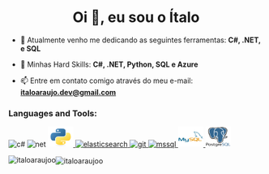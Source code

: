 
<!--
<h1 align="left"> Olá, eu sou o Ítalo! :wave:	&nbsp;

## Sobre mim 🕵️

-:man_student: Estudante de Engenharia da Computação &nbsp;

-🎯: Interesses: Python, SQL, Spark, Azure, Databricks

 
-A única maneira de fazer um bom trabalho é amando o que você faz. Se você ainda não encontrou, continue procurando. Não se desespere. Assim como no amor, você saberá quando tiver encontrado. &nbsp;
(Steve Jobs)
 
## Minhas Skills :nerd_face: &nbsp;

<img src= "https://img.shields.io/badge/Python-14354C?style=for-the-badge&logo=python&logoColor=white" width="115"/> <img src= "https://img.shields.io/badge/Microsoft_SQL_Server-CC2927?style=for-the-badge&logo=microsoft-sql-server&logoColor=white" width="240"/>
 <img src= "https://img.shields.io/badge/Flask-000000?style=for-the-badge&logo=flask&logoColor=white" width="102"/> <img src= "https://img.shields.io/badge/Microsoft_Azure-0089D6?style=for-the-badge&logo=microsoft-azure&logoColor=white" width="200"/> <img src= "https://img.shields.io/badge/Databricks-FF3621?style=for-the-badge&logo=Databricks&logoColor=white" width="150"/>
 

## Meus Contatos :iphone:

<div>
<a href="mailto:italoaraujo.dev@gmail.com"><img src="https://img.shields.io/badge/Gmail-D14836?style=for-the-badge&logo=gmail&logoColor=white" target="_blank" width="90"/></a>
<a href="https://www.linkedin.com/in/italosaraujo/"><img src="https://img.shields.io/badge/LinkedIn-0077B5?style=for-the-badge&logo=linkedin&logoColor=white" target="_blank" width="115"/></a>
</div>




 
 ## GitHub Analytics
 
<div>
<img height="180em" src="https://github-readme-stats.vercel.app/api?username=ItaloAraujoo&show_icons=true&theme=merko&layout=compact"/>
</div> 
 
<div>
<img height="180em" src="https://github-readme-stats.vercel.app/api/top-langs/?username=ItaloAraujoo&show_icons=true&theme=merko&layout=compact"/>
</div>

-->

<h1 align="center">Oi 👋, eu sou o Ítalo</h1>
<!--<h3 align="center">Apaixonado por Engenharia/Análise de dados</h3> -->



- 🌱 Atualmente venho me dedicando as seguintes ferramentas: **C#, .NET, e SQL**

- 💬 Minhas Hard Skills: **C#, .NET, Python, SQL e Azure**

- 📫 Entre em contato comigo através do meu e-mail: **italoaraujo.dev@gmail.com**

<!--
<h3 align="left">Connect with me:</h3>
<p align="left">
<a href="https://linkedin.com/in/italosaraujo" target="blank"><img align="center" src="https://raw.githubusercontent.com/rahuldkjain/github-profile-readme-generator/master/src/images/icons/Social/linked-in-alt.svg" alt="www.linkedin.com/in/italosaraujo" height="30" width="40" /></a>
</p>
-->

<h3 align="left">Languages and Tools:</h3>
<p align="left"> <img src="https://img.shields.io/badge/C%23-239120?style=for-the-badge&logo=c-sharp&logoColor=white" alt="c#" width="80" height="40"/> <img src="https://img.shields.io/badge/.NET-5C2D91?style=for-the-badge&logo=.net&logoColor=white" alt="net" width="80" height="40"/> <a href="https://www.elastic.co" target="_blank" rel="noreferrer">  <img src="https://raw.githubusercontent.com/devicons/devicon/master/icons/python/python-original.svg" alt="python" width="50" height="40"/> <img src="https://www.vectorlogo.zone/logos/elastic/elastic-icon.svg" alt="elasticsearch" width="80" height="40"/> </a> <a href="https://git-scm.com/" target="_blank" rel="noreferrer"> <img src="https://www.vectorlogo.zone/logos/git-scm/git-scm-icon.svg" alt="git" width="50" height="40"/> </a> <a href="https://www.microsoft.com/en-us/sql-server" target="_blank" rel="noreferrer"> <img src="https://www.svgrepo.com/show/303229/microsoft-sql-server-logo.svg" alt="mssql" width="50" height="40"/> </a> <a href="https://www.mysql.com/" target="_blank" rel="noreferrer"> <img src="https://raw.githubusercontent.com/devicons/devicon/master/icons/mysql/mysql-original-wordmark.svg" alt="mysql" width="50" height="40"/> </a> <a href="https://pandas.pydata.org/" target="_blank" rel="noreferrer"> <img src="https://raw.githubusercontent.com/devicons/devicon/master/icons/postgresql/postgresql-original-wordmark.svg" alt="postgresql" width="50" height="40"/> </a> <a href="https://www.python.org" target="_blank" rel="noreferrer"> </a> </p>


<p><img align="left" src="https://github-readme-stats.vercel.app/api/top-langs?username=italoaraujoo&show_icons=true&locale=en&layout=compact" alt="italoaraujoo" /></p>

<p><img align="center" src="https://github-readme-streak-stats.herokuapp.com/?user=italoaraujoo&" alt="italoaraujoo" /></p>


